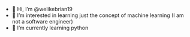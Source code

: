 - 👋 Hi, I’m @welikebrian19
- 👀 I’m interested in learning just the concept of machine learning (I am not a software engineer)
- 🌱 I’m currently learning python
<!---
welikebrian19/welikebrian19 is a ✨ special ✨ repository because its `README.md` (this file) appears on your GitHub profile.
You can click the Preview link to take a look at your changes.
--->
